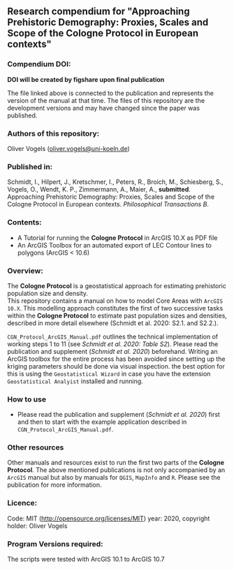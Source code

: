 ## Research compendium for "Approaching Prehistoric Demography: Proxies, Scales and Scope of the Cologne Protocol in European contexts"

### Compendium DOI:

**DOI will be created by figshare upon final publication**

The file linked above is connected to the publication and represents the version of the manual at that time. The files of this repository are the development versions and may have changed since the paper was published.

### Authors of this repository:

Oliver Vogels (oliver.vogels@uni-koeln.de)

### Published in:

Schmidt, I., Hilpert, J., Kretschmer, I., Peters, R., Broich, M., Schiesberg, S., Vogels, O., Wendt, K. P., Zimmermann, A., Maier, A., **submitted**. Approaching Prehistoric Demography: Proxies, Scales and Scope of the Cologne Protocol in European contexts. _Philosophical Transactions B_.

### Contents:

- A Tutorial for running the **Cologne Protocol** in ArcGIS 10.X as PDF file
- An ArcGIS Toolbox for an automated export of LEC Contour lines to polygons (ArcGIS < 10.6)


### Overview:

The **Cologne Protocol** is a geostatistical approach for estimating prehistoric population size and density.  
This repository contains a manual on how to model Core Areas with `ArcGIS 10.X`. This modelling approach constitutes the first of two successive tasks within the **Cologne Protocol** to estimate past population sizes and densities, described in more detail elsewhere (Schmidt et al. 2020: S2.1. and S2.2.).

`CGN_Protocol_ArcGIS_Manual.pdf` outlines the technical implementation of working steps 1 to 11 (see *Schmidt et al. 2020: Table S2*).  Please read the publication and supplement (*Schmidt et al. 2020*) beforehand. Writing an ArcGIS toolbox for the entire process has been avoided since setting up the kriging parameters should be done via visual inspection. the best option for this is using the `Geostatistical Wizard` in case you have the extension `Geostatistical Analyist` installed and running. 

### How to use

- Please read the publication and supplement (*Schmidt et al. 2020*) first and then to start with the example application described in  `CGN_Protocol_ArcGIS_Manual.pdf`.

### Other resources

Other manuals and resources  exist to run the first two parts of the **Cologne Protocol**. The above mentioned publications is not only accompanied by an `ArcGIS` manual but also by manuals for `QGIS`, `MapInfo` and `R`. Please see the publication for more information.  

### Licence:

Code: MIT (http://opensource.org/licenses/MIT) year: 2020, copyright holder: Oliver Vogels

### Program Versions required:

The scripts were tested with ArcGIS 10.1 to ArcGIS 10.7
